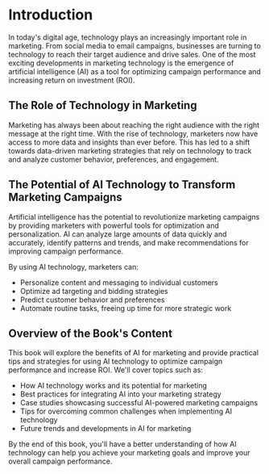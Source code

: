 Introduction
============

In today's digital age, technology plays an increasingly important role in marketing. From social media to email campaigns, businesses are turning to technology to reach their target audience and drive sales. One of the most exciting developments in marketing technology is the emergence of artificial intelligence (AI) as a tool for optimizing campaign performance and increasing return on investment (ROI).

The Role of Technology in Marketing
-----------------------------------

Marketing has always been about reaching the right audience with the right message at the right time. With the rise of technology, marketers now have access to more data and insights than ever before. This has led to a shift towards data-driven marketing strategies that rely on technology to track and analyze customer behavior, preferences, and engagement.

The Potential of AI Technology to Transform Marketing Campaigns
---------------------------------------------------------------

Artificial intelligence has the potential to revolutionize marketing campaigns by providing marketers with powerful tools for optimization and personalization. AI can analyze large amounts of data quickly and accurately, identify patterns and trends, and make recommendations for improving campaign performance.

By using AI technology, marketers can:

* Personalize content and messaging to individual customers
* Optimize ad targeting and bidding strategies
* Predict customer behavior and preferences
* Automate routine tasks, freeing up time for more strategic work

Overview of the Book's Content
------------------------------

This book will explore the benefits of AI for marketing and provide practical tips and strategies for using AI technology to optimize campaign performance and increase ROI. We'll cover topics such as:

* How AI technology works and its potential for marketing
* Best practices for integrating AI into your marketing strategy
* Case studies showcasing successful AI-powered marketing campaigns
* Tips for overcoming common challenges when implementing AI technology
* Future trends and developments in AI for marketing

By the end of this book, you'll have a better understanding of how AI technology can help you achieve your marketing goals and improve your overall campaign performance.
